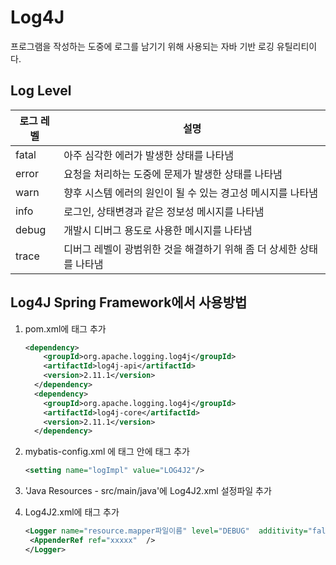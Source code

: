 # Log4J

프로그램을 작성하는 도중에 로그를 남기기 위해 사용되는 자바 기반 로깅 유틸리티이다.

## Log Level

| 로그 레벨 | 설명                                                         |
| --------- | ------------------------------------------------------------ |
| fatal     | 아주 심각한 에러가 발생한 상태를 나타냄                      |
| error     | 요청을 처리하는 도중에 문제가 발생한 상태를 나타냄           |
| warn      | 향후 시스템 에러의 원인이 될 수 있는 경고성 메시지를 나타냄  |
| info      | 로그인, 상태변경과 같은 정보성 메시지를 나타냄               |
| debug     | 개발시 디버그 용도로 사용한 메시지를 나타냄                  |
| trace     | 디버그 레벨이 광범위한 것을 해결하기 위해 좀 더 상세한 상태를 나타냄 |

## Log4J Spring Framework에서 사용방법

1. pom.xml에 <dependency> 태그 추가

   ```xml
   <dependency>
       <groupId>org.apache.logging.log4j</groupId>
       <artifactId>log4j-api</artifactId>
       <version>2.11.1</version>
     </dependency>
     <dependency>
       <groupId>org.apache.logging.log4j</groupId>
       <artifactId>log4j-core</artifactId>
       <version>2.11.1</version>
     </dependency>
   ```

2. mybatis-config.xml 에 <settings>태그 안에 <setting>태그 추가

   ```xml
   <setting name="logImpl" value="LOG4J2"/>
   ```

3. 'Java Resources - src/main/java'에 Log4J2.xml 설정파일 추가

4. Log4J2.xml에 <Logger>태그 추가

   ```xml
   <Logger name="resource.mapper파일이름" level="DEBUG"  additivity="false">
   	<AppenderRef ref="xxxxx"  />		
   </Logger>
   ```